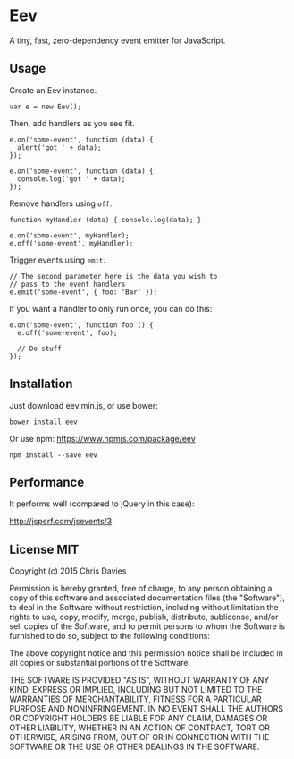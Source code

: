 # Eev

A tiny, fast, zero-dependency event emitter for JavaScript.

## Usage

Create an Eev instance.

    var e = new Eev();

Then, add handlers as you see fit.

    e.on('some-event', function (data) {
      alert('got ' + data);
    });

    e.on('some-event', function (data) {
      console.log('got ' + data);
    });

Remove handlers using `off`.

    function myHandler (data) { console.log(data); }

    e.on('some-event', myHandler);
    e.off('some-event', myHandler);

Trigger events using `emit`.

    // The second parameter here is the data you wish to
    // pass to the event handlers
    e.emit('some-event', { foo: 'Bar' });

If you want a handler to only run once, you can do this:

    e.on('some-event', function foo () {
      e.off('some-event', foo);

      // Do stuff
    });

## Installation

Just download eev.min.js, or use bower:

    bower install eev

Or use npm: https://www.npmjs.com/package/eev

    npm install --save eev

## Performance

It performs well (compared to jQuery in this case):

http://jsperf.com/jsevents/3

## License MIT

Copyright (c) 2015 Chris Davies

Permission is hereby granted, free of charge, to any person obtaining a copy of this software and associated documentation files (the "Software"), to deal in the Software without restriction, including without limitation the rights to use, copy, modify, merge, publish, distribute, sublicense, and/or sell copies of the Software, and to permit persons to whom the Software is furnished to do so, subject to the following conditions:

The above copyright notice and this permission notice shall be included in all copies or substantial portions of the Software.

THE SOFTWARE IS PROVIDED "AS IS", WITHOUT WARRANTY OF ANY KIND, EXPRESS OR IMPLIED, INCLUDING BUT NOT LIMITED TO THE WARRANTIES OF MERCHANTABILITY, FITNESS FOR A PARTICULAR PURPOSE AND NONINFRINGEMENT. IN NO EVENT SHALL THE AUTHORS OR COPYRIGHT HOLDERS BE LIABLE FOR ANY CLAIM, DAMAGES OR OTHER LIABILITY, WHETHER IN AN ACTION OF CONTRACT, TORT OR OTHERWISE, ARISING FROM, OUT OF OR IN CONNECTION WITH THE SOFTWARE OR THE USE OR OTHER DEALINGS IN THE SOFTWARE.
